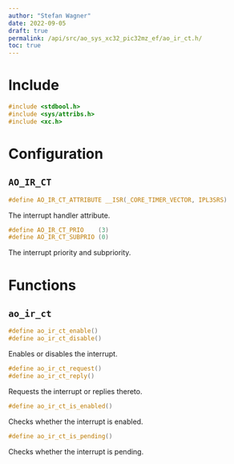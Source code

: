 ```yaml
---
author: "Stefan Wagner"
date: 2022-09-05
draft: true
permalink: /api/src/ao_sys_xc32_pic32mz_ef/ao_ir_ct.h/
toc: true
---
```


# Include

```c
#include <stdbool.h>
#include <sys/attribs.h>
#include <xc.h>
```

# Configuration

## `AO_IR_CT`

```c
#define AO_IR_CT_ATTRIBUTE __ISR(_CORE_TIMER_VECTOR, IPL3SRS)
```

The interrupt handler attribute.

```c
#define AO_IR_CT_PRIO    (3)
#define AO_IR_CT_SUBPRIO (0)
```

The interrupt priority and subpriority.

# Functions

## `ao_ir_ct`

```c
#define ao_ir_ct_enable()
#define ao_ir_ct_disable()
```

Enables or disables the interrupt.

```c
#define ao_ir_ct_request()
#define ao_ir_ct_reply()
```

Requests the interrupt or replies thereto.

```c
#define ao_ir_ct_is_enabled()
```

Checks whether the interrupt is enabled.

```c
#define ao_ir_ct_is_pending()
```

Checks whether the interrupt is pending.
